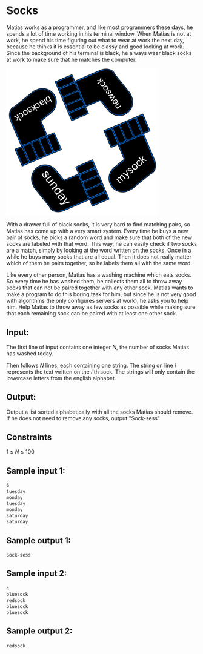 # Socks
Matias works as a programmer, and like most programmers these days, he spends a lot of time working in his terminal window.
When Matias is not at work, he spend his time figuring out what to wear at work the next day, because he thinks it is essential to be classy and good looking at work.
Since the background of his terminal is black, he always wear black socks at work to make sure that he matches the computer.


![](../images/socks.png)

With a drawer full of black socks, it is very hard to find matching pairs, so Matias has come up with a very smart system.
Every time he buys a new pair of socks, he picks a random word and make sure that both of the new socks are labeled with that word.
This way, he can easily check if two socks are a match, simply by looking at the word written on the socks.
Once in a while he buys many socks that are all equal.
Then it does not really matter which of them he pairs together, so he labels them all with the same word.

Like every other person, Matias has a washing machine which eats socks.
So every time he has washed them, he collects them all to throw away socks that can not be paired together with any other sock.
Matias wants to make a program to do this boring task for him, but since he is not very good with algorithms (he only configures servers at work), he asks you to help him.
Help Matias to throw away as few socks as possible while making sure that each remaining sock can be paired with at least one other sock.


## Input:
The first line of input contains one integer _N_, the number of socks Matias has washed today.

Then follows _N_ lines, each containing one string.
The string on line _i_ represents the text written on the _i_'th sock.
The strings will only contain the lowercase letters from the english alphabet.

## Output:
Output a list sorted alphabetically with all the socks Matias should remove.
If he does not need to remove any socks, output "Sock-sess"

## Constraints
1 &le; _N_ &le; 100

## Sample input 1:
```
6
tuesday
monday
tuesday
monday
saturday
saturday
```

## Sample output 1:
```
Sock-sess
```


## Sample input 2:
```
4
bluesock
redsock
bluesock
bluesock
```

## Sample output 2:
```
redsock
```


